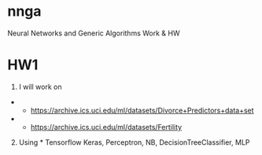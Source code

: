 # nnga
Neural Networks and Generic Algorithms Work & HW<br>

# HW1

1) I will work on 
* * https://archive.ics.uci.edu/ml/datasets/Divorce+Predictors+data+set
* * https://archive.ics.uci.edu/ml/datasets/Fertility
2) Using * Tensorflow Keras, Perceptron, NB, DecisionTreeClassifier, MLP
